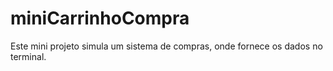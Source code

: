 # miniCarrinhoCompra
Este mini projeto simula um sistema de compras, onde fornece os dados no terminal.
